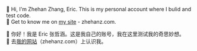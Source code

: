 👋 Hi, I'm Zhehan Zhang, Eric. This is my personal account where I bulid and test code.   
👀 Get to know me on [my site](https://zhehanz.com) - zhehanz.com.

👋 你好！我是 Eric 张哲涵。这是我自己的账号，我在这里测试我的奇思妙想。  
👀 去[我的网站](https://zhehanz.com)（zhehanz.com）上认识我。
